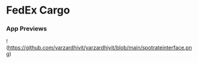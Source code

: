 # FedEx Cargo

### App Previews

!(https://github.com/yarzardhiyit/yarzardhiyit/blob/main/spotrateinterface.png)
